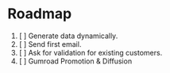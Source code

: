 # Roadmap

1. [ ] Generate data dynamically.
2. [ ] Send first email.
3. [ ] Ask for validation for existing customers.
4. [ ] Gumroad Promotion & Diffusion

